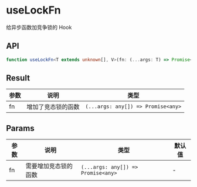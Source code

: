 # useLockFn

给异步函数加竞争锁的 Hook

<preview path="./demo/index.vue" title="基本使用" description='在 submit 函数执行完成前，其余的点击动作都会被忽略。场景：对于表单提交可以限制其多次提交'></preview>

## API

```typescript
function useLockFn<T extends unknown[], V>(fn: (...args: T) => Promise<V>): (...args: T) => Promise<V | undefined>;
```

## Result

| 参数 | 说明               | 类型                               |
| ---- | ------------------ | ---------------------------------- |
| fn   | 增加了竞态锁的函数 | `(...args: any[]) => Promise<any>` |

## Params

| 参数 | 说明                 | 类型                               | 默认值 |
| ---- | -------------------- | ---------------------------------- | ------ |
| fn   | 需要增加竞态锁的函数 | `(...args: any[]) => Promise<any>` | -      |

